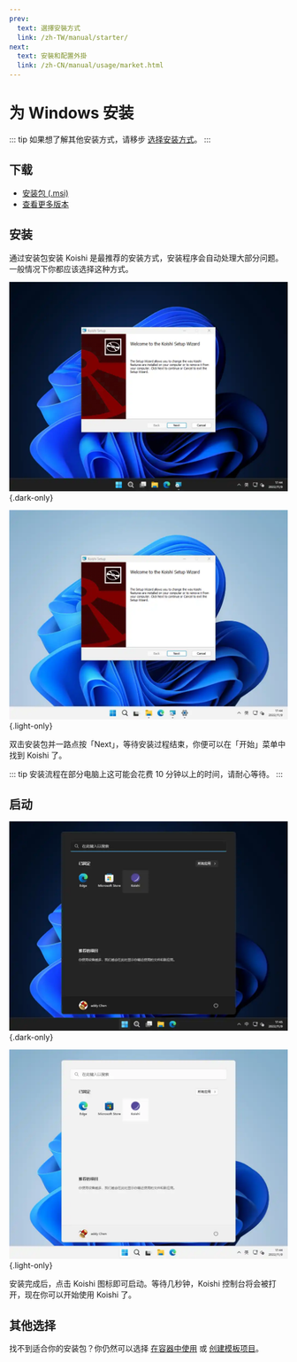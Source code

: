 ```yaml
---
prev:
  text: 選擇安裝方式
  link: /zh-TW/manual/starter/
next:
  text: 安裝和配置外掛
  link: /zh-CN/manual/usage/market.html
---
```


# 为 Windows 安装

::: tip
如果想了解其他安装方式，请移步 [选择安装方式](./index.md)。
:::

## 下载

- [安装包 (.msi)](https://k.ilharp.cc/win.msi)
- [查看更多版本](https://github.com/koishijs/koishi-desktop/releases)

## 安装

通过安装包安装 Koishi 是最推荐的安装方式，安装程序会自动处理大部分问题。一般情况下你都应该选择这种方式。

![msi-installer](/manual/windows/msi-installer-dark.webp) {.dark-only}

![msi-installer](/manual/windows/msi-installer-light.webp) {.light-only}

双击安装包并一路点按「Next」，等待安装过程结束，你便可以在「开始」菜单中找到 Koishi 了。

::: tip
安装流程在部分电脑上这可能会花费 10 分钟以上的时间，请耐心等待。
:::

## 启动

![start-menu](/manual/windows/start-menu-dark.webp) {.dark-only}

![start-menu](/manual/windows/start-menu-light.webp) {.light-only}

安装完成后，点击 Koishi 图标即可启动。等待几秒钟，Koishi 控制台将会被打开，现在你可以开始使用 Koishi 了。

## 其他选择

找不到适合你的安装包？你仍然可以选择 [在容器中使用](./docker.md) 或 [创建模板项目](./boilerplate.md)。

